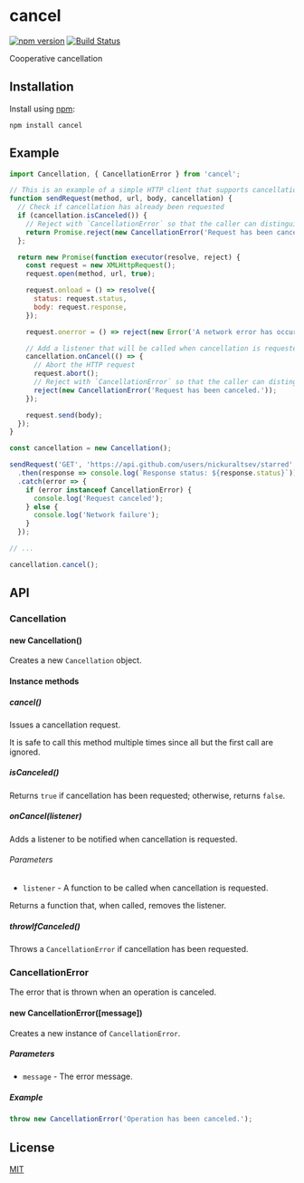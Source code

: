 # cancel

[![npm version](https://badge.fury.io/js/cancel.svg)](https://badge.fury.io/js/cancel)
[![Build Status](https://api.travis-ci.org/nickuraltsev/cancel.svg?branch=master)](https://travis-ci.org/nickuraltsev/cancel)

Cooperative cancellation

## Installation

Install using [npm](https://www.npmjs.org/):

```
npm install cancel
```

## Example

```js
import Cancellation, { CancellationError } from 'cancel';

// This is an example of a simple HTTP client that supports cancellation
function sendRequest(method, url, body, cancellation) {
  // Check if cancellation has already been requested
  if (cancellation.isCanceled()) {
    // Reject with `CancellationError` so that the caller can distinguish between cancellation and failure
    return Promise.reject(new CancellationError('Request has been canceled.'));
  };

  return new Promise(function executor(resolve, reject) {
    const request = new XMLHttpRequest();
    request.open(method, url, true);

    request.onload = () => resolve({
      status: request.status,
      body: request.response,
    });

    request.onerror = () => reject(new Error('A network error has occurred.'));

    // Add a listener that will be called when cancellation is requested
    cancellation.onCancel(() => {
      // Abort the HTTP request
      request.abort();
      // Reject with `CancellationError` so that the caller can distinguish between cancellation and failure
      reject(new CancellationError('Request has been canceled.'));
    });

    request.send(body);
  });
}

const cancellation = new Cancellation();

sendRequest('GET', 'https://api.github.com/users/nickuraltsev/starred', null, cancellation)
  .then(response => console.log(`Response status: ${response.status}`))
  .catch(error => {
    if (error instanceof CancellationError) {
      console.log('Request canceled');
    } else {
      console.log('Network failure');
    }
  });

// ...

cancellation.cancel(); 
```

## API

### Cancellation

#### new Cancellation()

Creates a new `Cancellation` object.

#### Instance methods

##### cancel()

Issues a cancellation request.

It is safe to call this method multiple times since all but the first call are ignored.

##### isCanceled()

Returns `true` if cancellation has been requested; otherwise, returns `false`.

##### onCancel(listener)

Adds a listener to be notified when cancellation is requested.

###### Parameters

* `listener` - A function to be called when cancellation is requested.

Returns a function that, when called, removes the listener.

##### throwIfCanceled()

Throws a `CancellationError` if cancellation has been requested.

### CancellationError

The error that is thrown when an operation is canceled.

#### new CancellationError([message])

Creates a new instance of `CancellationError`.

##### Parameters

* `message` - The error message.

##### Example

```js
throw new CancellationError('Operation has been canceled.');
```

## License

[MIT](https://github.com/nickuraltsev/cancel/blob/master/LICENSE)
